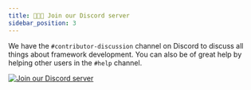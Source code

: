 ```yaml
---
title: 🧑‍🤝‍🧑 Join our Discord server
sidebar_position: 3
---
```


We have the `#contributor-discussion` channel on Discord to discuss all things about framework development. You can also be of great help by helping other users in the `#help` channel.

[![Join our Discord server](https://img.shields.io/discord/950985052769120337?label=Discord&logo=Discord&style=for-the-badge)](https://discord.gg/dUg8K9DAsR)

